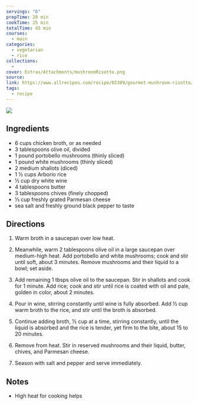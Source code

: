 ```yaml
---
servings: "6"
prepTime: 20 min
cookTime: 25 min
totalTime: 45 min
courses:
  - main
categories:
  - vegetarian
  - rice
collections:
  -
cover: Extras/Attachments/mushroomRisotto.png
source:
link: https://www.allrecipes.com/recipe/85389/gourmet-mushroom-risotto/
tags:
  - recipe
---
```


![](Extras/Attachments/mushroomRisotto.png)


## Ingredients

- 6 cups chicken broth, or as needed
- 3 tablespoons olive oil, divided
- 1 pound portobello mushrooms (thinly sliced)
- 1 pound white mushrooms (thinly sliced)
- 2 medium shallots (diced)
- 1 ½ cups Arborio rice
- ½ cup dry white wine
- 4 tablespoons butter
- 3 tablespoons chives (finely chopped)
- ⅓ cup freshly grated Parmesan cheese
- sea salt and freshly ground black pepper to taste


## Directions

1. Warm broth in a saucepan over low heat.

2. Meanwhile, warm 2 tablespoons olive oil in a large saucepan over medium-high heat. Add portobello and white mushrooms; cook and stir until soft, about 3 minutes. Remove mushrooms and their liquid to a bowl; set aside.

3. Add remaining 1 tbsps olive oil to the saucepan. Stir in shallots and cook for 1 minute. Add rice; cook and stir until rice is coated with oil and pale, golden in color, about 2 minutes.

4. Pour in wine, stirring constantly until wine is fully absorbed. Add ½ cup warm broth to the rice, and stir until the broth is absorbed.

5. Continue adding broth, ½ cup at a time, stirring constantly, until the liquid is absorbed and the rice is tender, yet firm to the bite, about 15 to 20 minutes.

6. Remove from heat. Stir in reserved mushrooms and their liquid, butter, chives, and Parmesan cheese.

7. Season with salt and pepper and serve immediately.


## Notes

- High heat for cooking helps